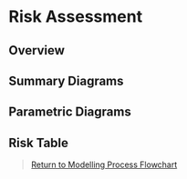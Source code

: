 # Risk Assessment

## Overview

## Summary Diagrams

## Parametric Diagrams

## Risk Table

 > [Return to Modelling Process Flowchart](https://github.com/stuartfowler/CEMT#risk-assessment)